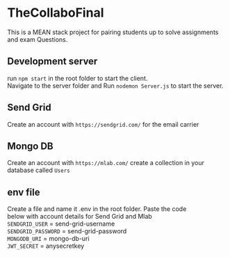 # TheCollaboFinal

This is a MEAN stack project for pairing students up to solve assignments and exam Questions.

## Development server
run `npm start` in the root folder to start the client.    
Navigate to the server folder and Run `nodemon Server.js` to start the server.  

## Send Grid
Create an account with `https://sendgrid.com/` for the email carrier

## Mongo DB
Create an account with `https://mlab.com/`
create a collection in your database called `Users`

## env file
Create a file and name it .env in the root folder. Paste the code  
below with account details for Send Grid and Mlab  
`SENDGRID_USER` = send-grid-username  
`SENDGRID_PASSWORD` = send-grid-password  
`MONGODB_URI` = mongo-db-uri  
`JWT_SECRET` = anysecretkey
